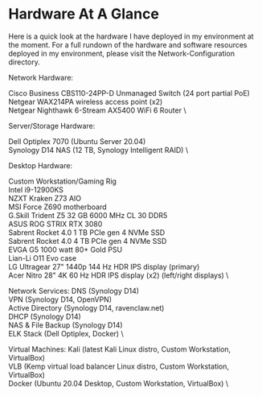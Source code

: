# Hardware At A Glance

Here is a quick look at the hardware I have deployed in my environment at the moment. For a full rundown of the
hardware and software resources deployed in my environment, please visit the Network-Configuration directory. 

Network Hardware: 

Cisco Business CBS110-24PP-D Unmanaged Switch (24 port partial PoE) \
Netgear WAX214PA wireless access point (x2) \
Netgear Nighthawk 6-Stream AX5400 WiFi 6 Router \

Server/Storage Hardware: 

Dell Optiplex 7070 (Ubuntu Server 20.04) \
Synology D14 NAS (12 TB, Synology Intelligent RAID) \

Desktop Hardware:

Custom Workstation/Gaming Rig \
Intel i9-12900KS \
NZXT Kraken Z73 AIO \
MSI Force Z690 motherboard \
G.Skill Trident Z5 32 GB 6000 MHz CL 30 DDR5 \
ASUS ROG STRIX RTX 3080 \
Sabrent Rocket 4.0 1 TB PCIe gen 4 NVMe SSD \
Sabrent Rocket 4.0 4 TB PCIe gen 4 NVMe SSD \
EVGA G5 1000 watt 80+ Gold PSU \
Lian-Li O11 Evo case \
LG Ultragear 27" 1440p 144 Hz HDR IPS display (primary) \
Acer Nitro 28" 4K 60 Hz HDR IPS display (x2) (left/right displays) \

Network Services:
DNS (Synology D14) \
VPN (Synology D14, OpenVPN) \
Active Directory (Synology D14, ravenclaw.net) \
DHCP (Synology D14) \
NAS & File Backup (Synology D14) \
ELK Stack (Dell Optiplex, Docker) \

Virtual Machines: 
Kali (latest Kali Linux distro, Custom Workstation, VirtualBox) \
VLB (Kemp virtual load balancer Linux distro, Custom Workstation, VirtualBox) \
Docker (Ubuntu 20.04 Desktop, Custom Workstation, VirtualBox) \
